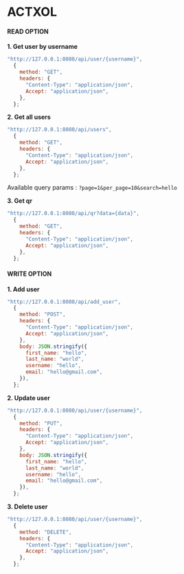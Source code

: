 # ACTXOL

#### READ OPTION

**1. Get user by username**

```js
"http://127.0.0.1:8080/api/user/{username}",
  {
    method: "GET",
    headers: {
      "Content-Type": "application/json",
      Accept: "application/json",
    },
  };
```

**2. Get all users**

```js
"http://127.0.0.1:8080/api/users",
  {
    method: "GET",
    headers: {
      "Content-Type": "application/json",
      Accept: "application/json",
    },
  };
```

Available query params : `?page=1&per_page=10&search=hello`

**3. Get qr**

```js
"http://127.0.0.1:8080/api/qr?data={data}",
  {
    method: "GET",
    headers: {
      "Content-Type": "application/json",
      Accept: "application/json",
    },
  };
```

#### WRITE OPTION

**1. Add user**

```js
"http://127.0.0.1:8080/api/add_user",
  {
    method: "POST",
    headers: {
      "Content-Type": "application/json",
      Accept: "application/json",
    },
    body: JSON.stringify({
      first_name: "hello",
      last_name: "world",
      username: "hello",
      email: "hello@gmail.com",
    }),
  };
```

**2. Update user**

```js
"http://127.0.0.1:8080/api/user/{username}",
  {
    method: "PUT",
    headers: {
      "Content-Type": "application/json",
      Accept: "application/json",
    },
    body: JSON.stringify({
      first_name: "hello",
      last_name: "world",
      username: "hello",
      email: "hello@gmail.com",
    }),
  };
```

**3. Delete user**

```js
"http://127.0.0.1:8080/api/user/{username}",
  {
    method: "DELETE",
    headers: {
      "Content-Type": "application/json",
      Accept: "application/json",
    },
  };
```
